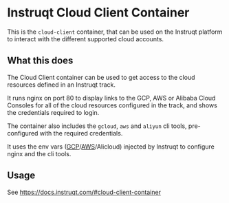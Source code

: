# Instruqt Cloud Client Container

This is the `cloud-client` container, that can be used on the Instruqt platform to interact with the different supported cloud accounts.


## What this does

The Cloud Client container can be used to get access to the cloud resources defined in an Instruqt track.

It runs nginx on port 80 to display links to the GCP, AWS or Alibaba Cloud Consoles for all of the cloud resources configured in the track, and shows the credentials required to login.

The container also includes the `gcloud`, `aws` and `aliyun` cli tools, pre-configured with the required credentials.

It uses the env vars ([GCP](https://docs.instruqt.com/#using-gcp-projects)/[AWS](https://docs.instruqt.com/#using-aws-accounts)/Alicloud) injected by Instruqt to configure nginx and the cli tools.


## Usage

See https://docs.instruqt.com/#cloud-client-container

